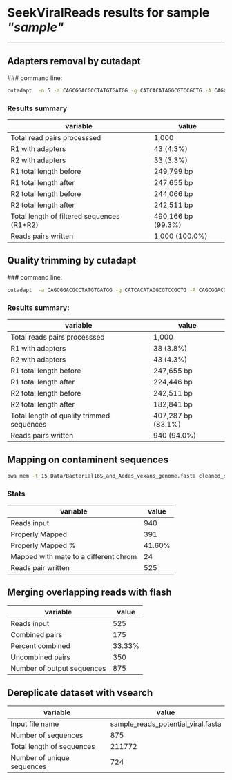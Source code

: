  
# SeekViralReads results for sample **_"sample"_** 

---

## Adapters removal by cutadapt 

### command line:

```bash 
cutadapt  -n 5 -a CAGCGGACGCCTATGTGATGG -g CATCACATAGGCGTCCGCTG -A CAGCGGACGCCTATGTGATGG -G CATCACATAGGCGTCCGCTG -O 15 -o no_adaptor_sample_R1.fastq -p no_adaptor_sample_R2.fastq Data/sample_R1.fastq Data/sample_R2.fastq
```
### Results summary

| variable | value |
| --- | --- |
| Total read pairs processsed | 1,000 | 
| R1 with adapters |43 (4.3%)| 
| R2 with adapters | 33 (3.3%) | 
| R1 total length before | 249,799 bp | 
| R1 total length after | 247,655 bp | 
| R2 total length before | 244,066 bp  | 
| R2 total length after | 242,511 bp |
| Total length of filtered sequences (R1+R2) | 490,166 bp (99.3%) |
| Reads pairs written | 1,000 (100.0%) | 

## Quality trimming by cutadapt 

### command line:

```bash 
cutadapt  -a CAGCGGACGCCTATGTGATGG -g CATCACATAGGCGTCCGCTG -A CAGCGGACGCCTATGTGATGG -G CATCACATAGGCGTCCGCTG -m 40 -q 30,30 -o cleaned_sample_R1.fastq -p cleaned_sample_R2.fastq no_adaptor_sample_R1.fastq no_adaptor_sample_R2.fastq
```

### Results summary:

| variable | value |
| --- | --- |
| Total reads pairs processsed | 1,000 |
| R1 with adapters | 38 (3.8%) |
| R2 with adapters | 43 (4.3%) |
| R1 total length before | 247,655 bp |
| R1 total length after | 224,446 bp |
| R2 total length before | 242,511 bp  |
| R2 total length after | 182,841 bp |
| Total length of quality trimmed sequences | 407,287 bp (83.1%) |
| Reads pairs written | 940 (94.0%) |

## Mapping on contaminent sequences

```bash
bwa mem -t 15 Data/Bacterial16S_and_Aedes_vexans_genome.fasta cleaned_sample_R1.fastq cleaned_sample_R2.fastq
```

### Stats

| variable | value |
| --- | --- |
| Reads input   | 940 |
| Properly Mapped | 391  |
| Properly Mapped % | 41.60% |
| Mapped with mate to a different chrom  | 24   |
| Reads pair written | 525   |

## Merging overlapping reads with flash

| variable | value |
| --- | --- |
| Reads input | 525  |
| Combined pairs | 175 |
| Percent combined | 33.33% |
| Uncombined pairs | 350 |
| Number of output sequences | 875  |

## Dereplicate dataset with vsearch

| variable | value |
| --- | --- |
| Input file name  | sample_reads_potential_viral.fasta  |
| Number of sequences  | 875 |
| Total length of sequences | 211772 |
| Number of unique sequences | 724 |


